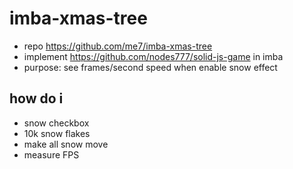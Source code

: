# imba-xmas-tree
- repo https://github.com/me7/imba-xmas-tree
- implement https://github.com/nodes777/solid-js-game in imba
- purpose: see frames/second speed when enable snow effect

## how do i
- snow checkbox
- 10k snow flakes
- make all snow move
- measure FPS
